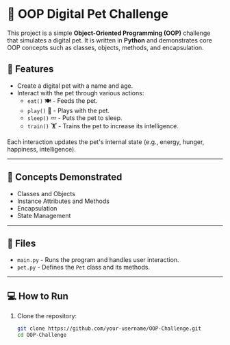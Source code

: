 # 🐾 OOP Digital Pet Challenge

This project is a simple **Object-Oriented Programming (OOP)** challenge that simulates a digital pet. It is written in **Python** and demonstrates core OOP concepts such as classes, objects, methods, and encapsulation.

## 🚀 Features

- Create a digital pet with a name and age.
- Interact with the pet through various actions:
  - `eat()` 🍽️ - Feeds the pet.
  - `play()` 🧸 - Plays with the pet.
  - `sleep()` 💤 - Puts the pet to sleep.
  - `train()` 🏋️ - Trains the pet to increase its intelligence.

Each interaction updates the pet's internal state (e.g., energy, hunger, happiness, intelligence).

---

## 🧠 Concepts Demonstrated

- Classes and Objects
- Instance Attributes and Methods
- Encapsulation
- State Management

---

## 📁 Files

- `main.py` - Runs the program and handles user interaction.
- `pet.py` - Defines the `Pet` class and its methods.

---

## 💻 How to Run

1. Clone the repository:

   ```bash
   git clone https://github.com/your-username/OOP-Challenge.git
   cd OOP-Challenge
